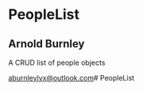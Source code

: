 # PeopleList


## Arnold Burnley


A CRUD list of people objects

aburnleylvx@outlook.com#   P e o p l e L i s t  
 
